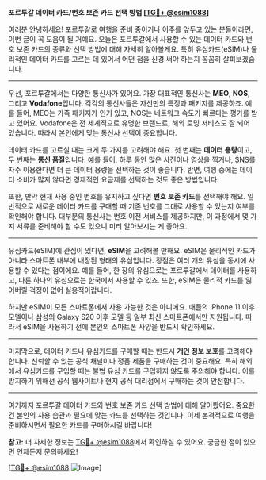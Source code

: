 **포르투갈 데이터 카드/번호 보존 카드 선택 방법 [[TG💪+ @esim1088](https://t.me/s/esim1088)]**

여러분 안녕하세요! 포르투갈로 여행을 준비 중이거나 이주를 앞두고 있는 분들이라면, 이번 글이 꼭 도움이 될 거예요. 오늘은 포르투갈에서 사용할 수 있는 데이터 카드와 번호 보존 카드의 종류와 선택 방법에 대해 자세히 알아볼게요. 특히 유심카드(eSIM)나 물리적인 데이터 카드를 고르는 데 있어서 어떤 점을 신경 써야 하는지 꼼꼼히 살펴보겠습니다.

---

우선, 포르투갈에서는 다양한 통신사가 있어요. 가장 대표적인 통신사는 **MEO**, **NOS**, 그리고 **Vodafone**입니다. 각각의 통신사들은 자신만의 특징과 패키지를 제공하죠. 예를 들어, MEO는 가족 패키지가 인기 있고, NOS는 네트워크 속도가 빠르다는 평가를 받고 있어요. Vodafone은 전 세계적으로 유명한 브랜드로, 해외 로밍 서비스도 잘 되어 있습니다. 따라서 본인에게 맞는 통신사 선택이 중요합니다.

데이터 카드를 고르실 때는 크게 두 가지를 고려해야 해요. 첫 번째는 **데이터 용량**이고, 두 번째는 **통신 품질**입니다. 예를 들어, 하루 동안 많은 사진이나 영상을 찍거나, SNS를 자주 이용한다면 더 큰 데이터 용량을 선택하는 것이 좋습니다. 반면, 여행 중에는 데이터 소비가 많지 않다면 경제적인 요금제를 선택하는 것도 좋은 방법입니다.

또한, 만약 현재 사용 중인 번호를 유지하고 싶다면 **번호 보존 카드**를 선택해야 해요. 일반적으로 새로운 데이터 카드를 구매할 때 기존 번호를 그대로 사용할 수 있는지 여부를 확인해야 합니다. 대부분의 통신사는 번호 이전 서비스를 제공하지만, 이 과정에서 몇 가지 서류를 준비해야 할 수도 있으니 미리 알아보시는 게 좋아요.

---

유심카드(eSIM)에 관심이 있다면, **eSIM**을 고려해볼 만해요. eSIM은 물리적인 카드가 아니라 스마트폰 내부에 내장된 형태의 유심입니다. 장점은 여러 개의 유심을 동시에 사용할 수 있다는 점이에요. 예를 들어, 한 장의 유심으로는 포르투갈에서 데이터를 사용하고, 다른 하나의 유심으로는 한국에서 사용할 수 있죠. 또한, eSIM은 물리적 카드를 잃어버릴 걱정이 없어 실용적이랍니다.

하지만 eSIM이 모든 스마트폰에서 사용 가능한 것은 아니에요. 애플의 iPhone 11 이후 모델이나 삼성의 Galaxy S20 이후 모델 등 일부 최신 스마트폰에서만 지원됩니다. 따라서 eSIM을 사용하기 전에 본인의 스마트폰 사양을 반드시 확인하세요.

---

마지막으로, 데이터 카드나 유심카드를 구매할 때는 반드시 **개인 정보 보호**를 고려해야 합니다. 신뢰할 수 있는 공식 채널이나 정품 제품을 구매하는 것이 중요해요. 특히 해외에서 유심카드를 구입할 때는 불법 유심 카드를 구입하지 않도록 주의해야 합니다. 이를 방지하기 위해선 공식 웹사이트나 현지 공식 대리점에서 구매하는 것이 안전합니다.

---

여기까지 포르투갈 데이터 카드와 번호 보존 카드 선택 방법에 대해 알아봤어요. 중요한 건 본인의 사용 습관과 필요에 맞는 카드를 선택하는 것입니다. 이제 본격적으로 여행을 준비하시면서 필요한 카드를 구매하시길 바랍니다!

**참고:** 더 자세한 정보는 [TG💪+ @esim1088](https://t.me/s/esim1088)에서 확인하실 수 있어요. 궁금한 점이 있으면 언제든지 문의하세요!

[[TG💪+ @esim1088](https://t.me/s/esim1088) ![Image](https://i.postimg.cc/Y0z9fWf4/image.png)]